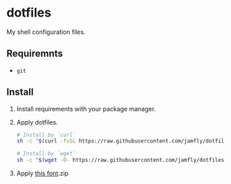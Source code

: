 # dotfiles

My shell configuration files.

## Requiremnts

- `git`

## Install

1. Install requirements with your package manager.
2. Apply dotfiles.

    ```sh
    # Install by `curl`
    sh -c "$(curl -fsSL https://raw.githubusercontent.com/jamfly/dotfiles/master/install.sh)"

    # Install by `wget`
    sh -c "$(wget -O- https://raw.githubusercontent.com/jamfly/dotfiles/master/install.sh)"
    ```
3. Apply [this font](https://github.com/ryanoasis/nerd-fonts/blob/master/patched-fonts/Meslo/S/Regular/complete/Meslo%20LG%20S%20Regular%20Nerd%20Font%20Complete.ttf).zip
